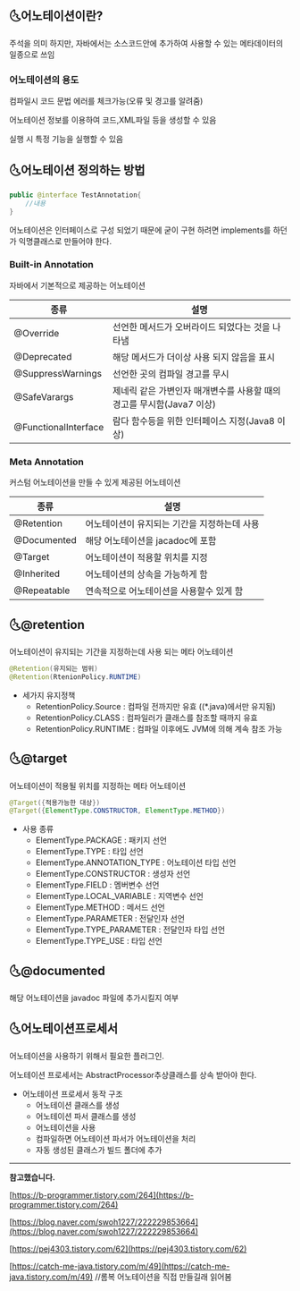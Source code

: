 ## 🌜어노테이션이란?

주석을 의미 하지만, 자바에서는 소스코드안에 추가하여 사용할 수 있는 메타데이터의 일종으로 쓰임

### 어노테이션의 용도

컴파일시 코드 문법 에러를 체크가능(오류 및 경고를 알려줌)

어노테이션 정보를 이용하여 코드,XML파일 등을 생성할 수 있음

실행 시 특정 기능을 실행할 수 있음

## 🌜어노테이션 정의하는 방법

```java
public @interface TestAnnotation{
	//내용
}
```

어노테이션은 인터페이스로 구성 되었기 때문에 굳이 구현 하려면 implements를 하던가 익명클래스로 만들어야 한다.

### Built-in Annotation

자바에서 기본적으로 제공하는 어노테이션

| 종류 | 설명 |
| --- | --- |
| @Override | 선언한 메서드가 오버라이드 되었다는 것을 나타냄 |
| @Deprecated | 해당 메서드가 더이상 사용 되지 않음을 표시 |
| @SuppressWarnings | 선언한 곳의 컴파일 경고를 무시 |
| @SafeVarargs | 제네릭 같은 가변인자 매개변수를 사용할 때의 경고를 무시함(Java7 이상) |
| @FunctionalInterface | 람다 함수등을 위한 인터페이스 지정(Java8 이상) |

### Meta Annotation

커스텀 어노테이션을 만들 수 있게 제공된 어노테이션

| 종류 | 설명 |
| --- | --- |
| @Retention | 어노테이션이 유지되는 기간을 지정하는데 사용 |
| @Documented | 해당 어노테이션을 jacadoc에 포함 |
| @Target | 어노테이션이 적용할 위치를 지정 |
| @Inherited | 어노테이션의 상속을 가능하게 함 |
| @Repeatable | 연속적으로 어노테이션을 사용할수 있게 함 |

## 🌜@retention

어노테이션이 유지되는 기간을 지정하는데 사용 되는 메타 어노테이션

```java
@Retention(유지되는 범위)
@Retention(RtenionPolicy.RUNTIME)
```

- 세가지 유지정책
    - RetentionPolicy.Source : 컴파일 전까지만 유효 ((*.java)에서만 유지됨)
    - RetentionPolicy.CLASS : 컴파일러가 클래스를 참조할 때까지 유효
    - RetentionPolicy.RUNTIME : 컴파일 이후에도 JVM에 의해 계속 참조 가능

## 🌜@target

어노테이션이 적용될 위치를 지정하는 메타 어노테이션

```java
@Target({적용가능한 대상})
@Target({ElementType.CONSTRUCTOR, ElementType.METHOD})
```

- 사용 종류
    - ElementType.PACKAGE : 패키지 선언
    - ElementType.TYPE : 타입 선언
    - ElementType.ANNOTATION_TYPE : 어노테이션 타입 선언
    - ElementType.CONSTRUCTOR : 생성자 선언
    - ElementType.FIELD : 멤버변수 선언
    - ElementType.LOCAL_VARIABLE : 지역변수 선언
    - ElementType.METHOD : 메서드 선언
    - ElementType.PARAMETER : 전달인자 선언
    - ElementType.TYPE_PARAMETER : 전달인자 타입 선언
    - ElementType.TYPE_USE : 타입 선언

## 🌜@documented

해당 어노테이션을 javadoc 파일에 추가시킬지 여부

## 🌜어노테이션프로세서

어노테이션을 사용하기 위해서 필요한 플러그인.

어노테이션 프로세서는 AbstractProcessor추상클래스를 상속 받아야 한다.

- 어노테이션 프로세서 동작 구조
    - 어노테이션 클래스를 생성
    - 어노테이션 파서 클래스를 생성
    - 어노테이션을 사용
    - 컴파일하면 어노테이션 파서가 어노테이션을 처리
    - 자동 생성된 클래스가 빌드 폴더에 추가

---

**참고했습니다.**

[https://b-programmer.tistory.com/264](https://b-programmer.tistory.com/264)

[https://blog.naver.com/swoh1227/222229853664](https://blog.naver.com/swoh1227/222229853664)

[https://pej4303.tistory.com/62](https://pej4303.tistory.com/62)

[https://catch-me-java.tistory.com/m/49](https://catch-me-java.tistory.com/m/49) //롬복 어노테이션을 직접 만들길래 읽어봄
